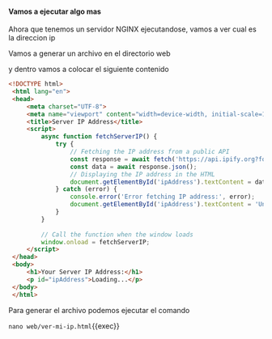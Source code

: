 #### Vamos a ejecutar algo mas
Ahora que tenemos un servidor NGINX ejecutandose, vamos a ver cual es la direccion ip

Vamos a generar un archivo en el directorio web

y dentro vamos a colocar el siguiente contenido

```html
<!DOCTYPE html>
 <html lang="en">
 <head>
     <meta charset="UTF-8">
     <meta name="viewport" content="width=device-width, initial-scale=1.0">
     <title>Server IP Address</title>
     <script>
         async function fetchServerIP() {
             try {
                 // Fetching the IP address from a public API
                 const response = await fetch('https://api.ipify.org?format=json');
                 const data = await response.json();
                 // Displaying the IP address in the HTML
                 document.getElementById('ipAddress').textContent = data.ip;
             } catch (error) {
                 console.error('Error fetching IP address:', error);
                 document.getElementById('ipAddress').textContent = 'Unable to retrieve IP address';
             }
         }
 
         // Call the function when the window loads
         window.onload = fetchServerIP;
     </script>
 </head>
 <body>
     <h1>Your Server IP Address:</h1>
     <p id="ipAddress">Loading...</p>
 </body>
 </html>
```

Para generar el archivo podemos ejecutar el comando

`nano web/ver-mi-ip.html`{{exec}}
